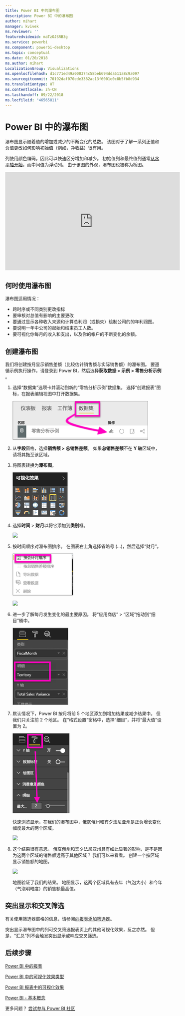 ```yaml
---
title: Power BI 中的瀑布图
description: Power BI 中的瀑布图
author: mihart
manager: kvivek
ms.reviewer: ''
featuredvideoid: maTzOJSRB3g
ms.service: powerbi
ms.component: powerbi-desktop
ms.topic: conceptual
ms.date: 01/20/2018
ms.author: mihart
LocalizationGroup: Visualizations
ms.openlocfilehash: d1c771ed49a000374c58beb694dda511a8c9a097
ms.sourcegitcommit: 70192daf070ede3382ac13f6001e0c8b5fb8d934
ms.translationtype: HT
ms.contentlocale: zh-CN
ms.lasthandoff: 09/22/2018
ms.locfileid: "46565811"
---
```

# <a name="waterfall-charts-in-power-bi"></a>Power BI 中的瀑布图
瀑布图显示随着值的增加或减少的不断变化的总数。 该图对于了解一系列正值和负值更改如何影响初始值（例如，净收益）很有用。

列使用颜色编码，因此可以快速区分增加和减少。 初始值列和最终值列通常[从水平轴开始](https://support.office.com/article/Create-a-waterfall-chart-in-Office-2016-for-Windows-8de1ece4-ff21-4d37-acd7-546f5527f185#BKMK_Float "从水平轴开始")，而中间值为浮动列。 由于该图的外观，瀑布图也被称为桥图。

<iframe width="560" height="315" src="https://www.youtube.com/embed/qKRZPBnaUXM" frameborder="0" allow="autoplay; encrypted-media" allowfullscreen></iframe>

## <a name="when-to-use-a-waterfall-chart"></a>何时使用瀑布图
瀑布图适用情况：

* 跨时序或不同类别更改指标
* 要审核对总值有影响的主要更改
* 要通过显示各种收入来源和计算总利润（或损失）绘制公司的的年利润图。
* 要说明一年中公司的起始和结束员工人数。
* 要可视化你每月的收入和支出，以及你的帐户的不断变化的余额。 

## <a name="create-a-waterfall-chart"></a>创建瀑布图
我们将创建按月显示销售差额（比较估计销售额与实际销售额）的瀑布图。 要遵循示例执行操作，请登录到 Power BI，然后选择**获取数据 \> 示例 \> 零售分析示例** 。 

1. 选择“数据集”选项卡并滚动到新的“零售分析示例”数据集。  选择“创建报表”图标，在报表编辑视图中打开数据集。 
   
    ![](media/power-bi-visualization-waterfall-charts/power-bi-waterfall-report.png)
2. 从**字段**窗格，选择**销售额 \> 总销售差额**。 如果**总销售差额**不在 **Y 轴**区域中，请将其拖至该区域。
3. 将图表转换为**瀑布图**。 
   
    ![](media/power-bi-visualization-waterfall-charts/convertwaterfall.png)
4. 选择**时间** \> **财月**以将它添加到**类别**框。 
   
    ![](media/power-bi-visualization-waterfall-charts/power-bi-waterfall.png)
5. 按时间顺序对瀑布图排序。 在图表右上角选择省略号 (...)，然后选择“财月”。
   
    ![](media/power-bi-visualization-waterfall-charts/power-bi-waterfall-sort.png)
   
    ![](media/power-bi-visualization-waterfall-charts/power-bi-waterfall-sorted.png)
6. 进一步了解每月发生变化的最主要原因。 将“应用商店” > “区域”拖动到“细目”桶中。
   
    ![](media/power-bi-visualization-waterfall-charts/power-bi-waterfall-breakdown.png)
7. 默认情况下，Power BI 按月将前 5 个地区添加到增加结果或减少结果中。 但我们只关注前 2 个地区。  在“格式设置”窗格中，选择“细目”，并将“最大值”设置为 2。
   
    ![](media/power-bi-visualization-waterfall-charts/power-bi-waterfall-breakdown-maximum.png)
   
    快速浏览显示，在我们的瀑布图中，俄亥俄州和宾夕法尼亚州是正负增长变化幅度最大的两个区域。 
   
    ![](media/power-bi-visualization-waterfall-charts/power-bi-waterfall-axis.png)
8. 这个结果很有意思。 俄亥俄州和宾夕法尼亚州具有如此显著的影响，是不是因为这两个区域的销售额远高于其他区域？  我们可以来看看。 创建一个按区域显示销售额的地图。  
   
    ![](media/power-bi-visualization-waterfall-charts/power-bi-map.png)
   
    地图验证了我们的结果。  地图显示，这两个区域具有去年（气泡大小）和今年（气泡明暗度）的销售额最高值。

## <a name="highlighting-and-cross-filtering"></a>突出显示和交叉筛选
有关使用筛选器窗格的信息，请参阅[向报表添加筛选器](../power-bi-report-add-filter.md)。

突出显示瀑布图中的列可交叉筛选报表页上的其他可视化效果，反之亦然。 但是，“汇总”列不会触发突出显示或响应交叉筛选。

## <a name="next-steps"></a>后续步骤
[Power BI 中的报表](../consumer/end-user-reports.md)

[Power BI 中的可视化效果类型](power-bi-visualization-types-for-reports-and-q-and-a.md)

[Power BI 报表中的可视化效果](power-bi-report-visualizations.md)

[Power BI - 基本概念](../consumer/end-user-basic-concepts.md)

更多问题？ [尝试参与 Power BI 社区](http://community.powerbi.com/)

